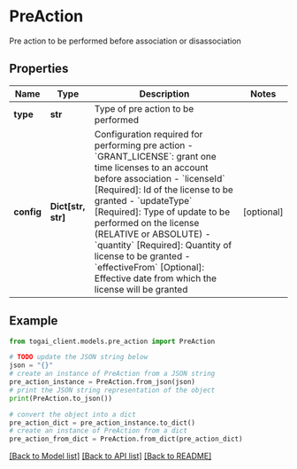 # PreAction

Pre action to be performed before association or disassociation

## Properties

Name | Type | Description | Notes
------------ | ------------- | ------------- | -------------
**type** | **str** | Type of pre action to be performed | 
**config** | **Dict[str, str]** | Configuration required for performing pre action - &#x60;GRANT_LICENSE&#x60;: grant one time licenses to an account before association   - &#x60;licenseId&#x60; [Required]: Id of the license to be granted   - &#x60;updateType&#x60; [Required]: Type of update to be performed on the license (RELATIVE or ABSOLUTE)   - &#x60;quantity&#x60; [Required]: Quantity of license to be granted   - &#x60;effectiveFrom&#x60; [Optional]: Effective date from which the license will be granted  | [optional] 

## Example

```python
from togai_client.models.pre_action import PreAction

# TODO update the JSON string below
json = "{}"
# create an instance of PreAction from a JSON string
pre_action_instance = PreAction.from_json(json)
# print the JSON string representation of the object
print(PreAction.to_json())

# convert the object into a dict
pre_action_dict = pre_action_instance.to_dict()
# create an instance of PreAction from a dict
pre_action_from_dict = PreAction.from_dict(pre_action_dict)
```
[[Back to Model list]](../README.md#documentation-for-models) [[Back to API list]](../README.md#documentation-for-api-endpoints) [[Back to README]](../README.md)


